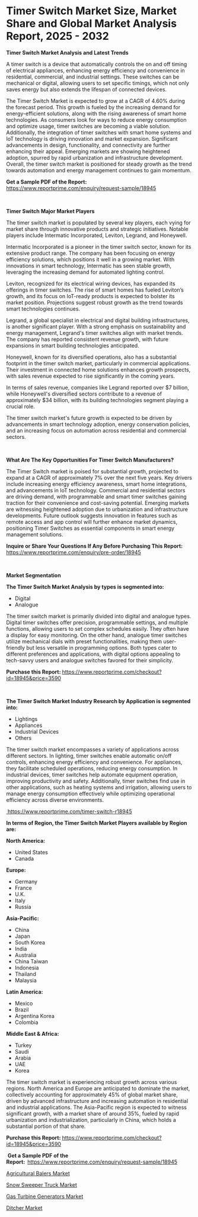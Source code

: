 <p><h1>Timer Switch Market Size, Market Share and Global Market Analysis Report, 2025 - 2032</h1></p><p><strong>Timer Switch Market Analysis and Latest Trends</strong></p>
<p><p>A timer switch is a device that automatically controls the on and off timing of electrical appliances, enhancing energy efficiency and convenience in residential, commercial, and industrial settings. These switches can be mechanical or digital, allowing users to set specific timings, which not only saves energy but also extends the lifespan of connected devices. </p><p>The Timer Switch Market is expected to grow at a CAGR of 4.60% during the forecast period. This growth is fueled by the increasing demand for energy-efficient solutions, along with the rising awareness of smart home technologies. As consumers look for ways to reduce energy consumption and optimize usage, timer switches are becoming a viable solution. Additionally, the integration of timer switches with smart home systems and IoT technology is driving innovation and market expansion. Significant advancements in design, functionality, and connectivity are further enhancing their appeal. Emerging markets are showing heightened adoption, spurred by rapid urbanization and infrastructure development. Overall, the timer switch market is positioned for steady growth as the trend towards automation and energy management continues to gain momentum.</p></p>
<p><strong>Get a Sample PDF of the Report:&nbsp;</strong> <a href="https://www.reportprime.com/enquiry/request-sample/18945?utm_campaign=1901&utm_medium=2&utm_source=Github&utm_content=ia&utm_term=19032025&utm_id=timer-switch">https://www.reportprime.com/enquiry/request-sample/18945</a></p>
<p>&nbsp;</p>
<p><strong>Timer Switch Major Market Players</strong></p>
<p><p>The timer switch market is populated by several key players, each vying for market share through innovative products and strategic initiatives. Notable players include Intermatic Incorporated, Leviton, Legrand, and Honeywell.</p><p>Intermatic Incorporated is a pioneer in the timer switch sector, known for its extensive product range. The company has been focusing on energy efficiency solutions, which positions it well in a growing market. With innovations in smart technology, Intermatic has seen stable growth, leveraging the increasing demand for automated lighting control.</p><p>Leviton, recognized for its electrical wiring devices, has expanded its offerings in timer switches. The rise of smart homes has fueled Leviton’s growth, and its focus on IoT-ready products is expected to bolster its market position. Projections suggest robust growth as the trend towards smart technologies continues.</p><p>Legrand, a global specialist in electrical and digital building infrastructures, is another significant player. With a strong emphasis on sustainability and energy management, Legrand's timer switches align with market trends. The company has reported consistent revenue growth, with future expansions in smart building technologies anticipated.</p><p>Honeywell, known for its diversified operations, also has a substantial footprint in the timer switch market, particularly in commercial applications. Their investment in connected home solutions enhances growth prospects, with sales revenue expected to rise significantly in the coming years.</p><p>In terms of sales revenue, companies like Legrand reported over $7 billion, while Honeywell's diversified sectors contribute to a revenue of approximately $34 billion, with its building technologies segment playing a crucial role.</p><p>The timer switch market's future growth is expected to be driven by advancements in smart technology adoption, energy conservation policies, and an increasing focus on automation across residential and commercial sectors.</p></p>
<p>&nbsp;</p>
<p><strong>What Are The Key Opportunities For Timer Switch Manufacturers?</strong></p>
<p><p>The Timer Switch market is poised for substantial growth, projected to expand at a CAGR of approximately 7% over the next five years. Key drivers include increasing energy efficiency awareness, smart home integrations, and advancements in IoT technology. Commercial and residential sectors are driving demand, with programmable and smart timer switches gaining traction for their convenience and cost-saving potential. Emerging markets are witnessing heightened adoption due to urbanization and infrastructure developments. Future outlook suggests innovation in features such as remote access and app control will further enhance market dynamics, positioning Timer Switches as essential components in smart energy management solutions.</p></p>
<p><strong>Inquire or Share Your Questions If Any Before Purchasing This Report:</strong> <a href="https://www.reportprime.com/enquiry/pre-order/18945?utm_campaign=1901&utm_medium=2&utm_source=Github&utm_content=ia&utm_term=19032025&utm_id=timer-switch">https://www.reportprime.com/enquiry/pre-order/18945</a></p>
<p>&nbsp;</p>
<p><strong>Market Segmentation</strong></p>
<p><strong>The Timer Switch Market Analysis by types is segmented into:</strong></p>
<p><ul><li>Digital</li><li>Analogue</li></ul></p>
<p><p>The timer switch market is primarily divided into digital and analogue types. Digital timer switches offer precision, programmable settings, and multiple functions, allowing users to set complex schedules easily. They often have a display for easy monitoring. On the other hand, analogue timer switches utilize mechanical dials with preset functionalities, making them user-friendly but less versatile in programming options. Both types cater to different preferences and applications, with digital options appealing to tech-savvy users and analogue switches favored for their simplicity.</p></p>
<p><strong>Purchase this Report:&nbsp;</strong><a href="https://www.reportprime.com/checkout?id=18945&price=3590&utm_campaign=1901&utm_medium=2&utm_source=Github&utm_content=ia&utm_term=19032025&utm_id=timer-switch">https://www.reportprime.com/checkout?id=18945&price=3590</a></p>
<p>&nbsp;</p>
<p><strong>The Timer Switch Market Industry Research by Application is segmented into:</strong></p>
<p><ul><li>Lightings</li><li>Appliances</li><li>Industrial Devices</li><li>Others</li></ul></p>
<p><p>The timer switch market encompasses a variety of applications across different sectors. In lighting, timer switches enable automatic on/off controls, enhancing energy efficiency and convenience. For appliances, they facilitate scheduled operations, reducing energy consumption. In industrial devices, timer switches help automate equipment operation, improving productivity and safety. Additionally, timer switches find use in other applications, such as heating systems and irrigation, allowing users to manage energy consumption effectively while optimizing operational efficiency across diverse environments.</p></p>
<p><a href="https://www.reportprime.com/timer-switch-r18945?utm_campaign=1901&utm_medium=2&utm_source=Github&utm_content=ia&utm_term=19032025&utm_id=timer-switch">&nbsp;https://www.reportprime.com/timer-switch-r18945</a></p>
<p><strong>In terms of Region, the Timer Switch Market Players available by Region are:</strong></p>
<p>
    <p> <strong> North America: </strong>
        <ul>
            <li>United States</li>
            <li>Canada</li>
        </ul>
        </p> 
    <p> <strong> Europe: </strong>
        <ul>
            <li>Germany</li>
            <li>France</li>
            <li>U.K.</li>
            <li>Italy</li>
            <li>Russia</li>
        </ul>
        </p> 
    <p> <strong> Asia-Pacific: </strong>
        <ul>
            <li>China</li>
            <li>Japan</li>
            <li>South Korea</li>
            <li>India</li>
            <li>Australia</li>
            <li>China Taiwan</li>
            <li>Indonesia</li>
            <li>Thailand</li>
            <li>Malaysia</li>
        </ul>
        </p> 
    <p> <strong> Latin America: </strong>
        <ul>
            <li>Mexico</li>
            <li>Brazil</li>
            <li>Argentina Korea</li>
            <li>Colombia</li>
        </ul>
        </p> 
    <p> <strong> Middle East & Africa: </strong>
        <ul>
            <li>Turkey</li>
            <li>Saudi</li>
            <li>Arabia</li>
            <li>UAE</li>
            <li>Korea</li>
        </ul>
    </p>
    </p>
<p><p>The timer switch market is experiencing robust growth across various regions. North America and Europe are anticipated to dominate the market, collectively accounting for approximately 45% of global market share, driven by advanced infrastructure and increasing automation in residential and industrial applications. The Asia-Pacific region is expected to witness significant growth, with a market share of around 35%, fueled by rapid urbanization and industrialization, particularly in China, which holds a substantial portion of that share.</p></p>
<p><strong>Purchase this Report: </strong><a href="https://www.reportprime.com/checkout?id=18945&price=3590&utm_campaign=1901&utm_medium=2&utm_source=Github&utm_content=ia&utm_term=19032025&utm_id=timer-switch">https://www.reportprime.com/checkout?id=18945&price=3590</a></p>
<p>&nbsp;<strong>Get a Sample PDF of the Report:&nbsp;&nbsp;</strong><a href="https://www.reportprime.com/enquiry/request-sample/18945?utm_campaign=1901&utm_medium=2&utm_source=Github&utm_content=ia&utm_term=19032025&utm_id=timer-switch">https://www.reportprime.com/enquiry/request-sample/18945</a></p>
<p><strong></strong></p>
<p><p><a href="https://github.com/kanetaerkid/Market-Research-Report-List-1/blob/main/agricultural-balers-market.md?utm_campaign=1901&utm_medium=2&utm_source=Github&utm_content=ia&utm_term=19032025&utm_id=timer-switch">Agricultural Balers Market</a></p><p><a href="https://github.com/leoustolja/Market-Research-Report-List-1/blob/main/snow-sweeper-truck-market.md?utm_campaign=1901&utm_medium=2&utm_source=Github&utm_content=ia&utm_term=19032025&utm_id=timer-switch">Snow Sweeper Truck Market</a></p><p><a href="https://github.com/madethkijori/Market-Research-Report-List-1/blob/main/gas-turbine-generators-market.md?utm_campaign=1901&utm_medium=2&utm_source=Github&utm_content=ia&utm_term=19032025&utm_id=timer-switch">Gas Turbine Generators Market</a></p><p><a href="https://github.com/ayondaylos/Market-Research-Report-List-1/blob/main/ditcher-market.md?utm_campaign=1901&utm_medium=2&utm_source=Github&utm_content=ia&utm_term=19032025&utm_id=timer-switch">Ditcher Market</a></p></p>